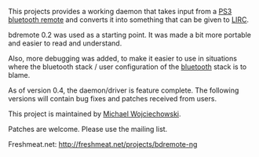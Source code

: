 This projects provides a working daemon that takes input from a [PS3 bluetooth remote](http://en.wikipedia.org/wiki/PlayStation_3_accessories#Blu-ray_Remotes) and converts it into something that can be given to [LIRC](http://lirc.org).

bdremote 0.2 was used as a starting point. It was made a bit more portable and easier to read and understand.

Also, more debugging was added, to make it easier to use in situations where the bluetooth stack / user configuration of the [bluetooth](http://bluez.org) stack is to blame.

As of version 0.4, the daemon/driver is feature complete. The following versions will contain bug fixes and patches received from users.

This project is maintained by [Michael Wojciechowski](http://twitter.com/wojci).

Patches are welcome. Please use the mailing list.

Freshmeat.net: http://freshmeat.net/projects/bdremote-ng